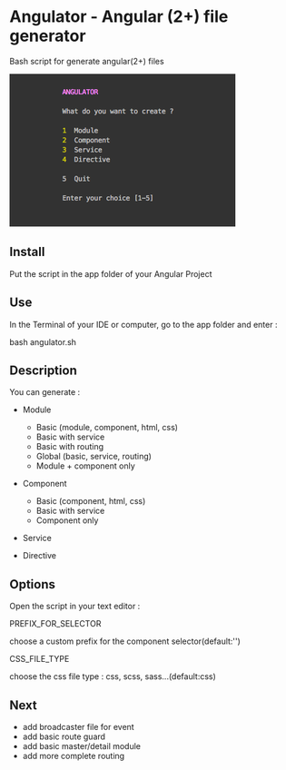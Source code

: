 # Angulator - Angular (2+) file generator

Bash script for generate angular(2+) files

![alt text](https://github.com/romainsauvez/angulator/blob/master/angulator.png)

## Install 

Put the script in the app folder of your Angular Project

##  Use

In the Terminal of your IDE or computer, go to the app folder and enter : 

bash angulator.sh


##  Description

You can generate : 

- Module

  - Basic (module, component, html, css)
  - Basic with service
  - Basic with routing
  - Global (basic, service, routing)
  - Module + component only
  
- Component

  - Basic (component, html, css)
  - Basic with service
  - Component only
  
- Service

- Directive


## Options

Open the script in your text editor : 

PREFIX_FOR_SELECTOR  

choose a custom prefix for the component selector(default:'')


CSS_FILE_TYPE 

choose the css file type : css, scss, sass...(default:css)


## Next

  - add broadcaster file for event
  - add basic route guard
  - add basic master/detail module
  - add more complete routing
  
